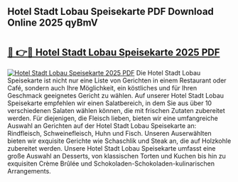 ## Hotel Stadt Lobau Speisekarte PDF Download Online 2025 qyBmV

# <h2><a href="http://gcam2au.nevu.top/?p=Hotel+Stadt+Lobau+Speisekarte">🔗 👉🔴 Hotel Stadt Lobau Speisekarte 2025 PDF</a></h2>

[![Hotel Stadt Lobau Speisekarte 2025 PDF](https://i.imgur.com/dBaPXMq.png)](http://gcam2au.nevu.top/?p=Hotel+Stadt+Lobau+Speisekarte)
Die Hotel Stadt Lobau Speisekarte ist nicht nur eine Liste von Gerichten in einem Restaurant oder Café, sondern auch Ihre Möglichkeit, ein köstliches und für Ihren Geschmack geeignetes Gericht zu wählen. Auf unserer Hotel Stadt Lobau Speisekarte empfehlen wir einen Salatbereich, in dem Sie aus über 10 verschiedenen Salaten wählen können, die mit frischen Zutaten zubereitet werden. Für diejenigen, die Fleisch lieben, bieten wir eine umfangreiche Auswahl an Gerichten auf der Hotel Stadt Lobau Speisekarte an: Rindfleisch, Schweinefleisch, Huhn und Fisch. Unseren Auserwählten bieten wir exquisite Gerichte wie Schaschlik und Steak an, die auf Holzkohle zubereitet werden. Unsere Hotel Stadt Lobau Speisekarte umfasst eine große Auswahl an Desserts, von klassischen Torten und Kuchen bis hin zu exquisiten Crème Brûlée und Schokoladen-Schokoladen-kulinarischen Arrangements.
